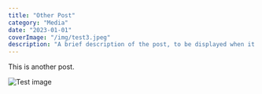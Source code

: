 ```yaml
---
title: "Other Post"
category: "Media"
date: "2023-01-01"
coverImage: "/img/test3.jpeg"
description: "A brief description of the post, to be displayed when it is previewed. Shouldn't be more than a couple of sentences."
---
```


This is another post.

![Test image](/img/test_img.png)
